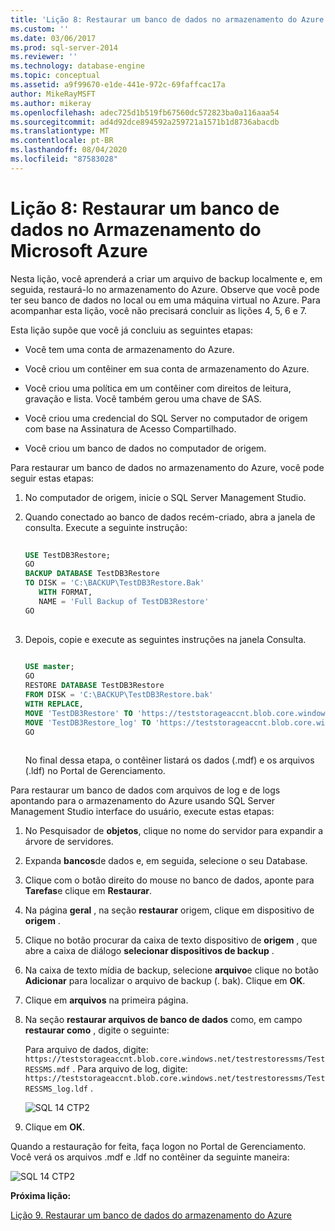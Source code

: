 ```yaml
---
title: 'Lição 8: Restaurar um banco de dados no armazenamento do Azure | Microsoft Docs'
ms.custom: ''
ms.date: 03/06/2017
ms.prod: sql-server-2014
ms.reviewer: ''
ms.technology: database-engine
ms.topic: conceptual
ms.assetid: a9f99670-e1de-441e-972c-69faffcac17a
author: MikeRayMSFT
ms.author: mikeray
ms.openlocfilehash: adec725d1b519fb67560dc572823ba0a116aaa54
ms.sourcegitcommit: ad4d92dce894592a259721a1571b1d8736abacdb
ms.translationtype: MT
ms.contentlocale: pt-BR
ms.lasthandoff: 08/04/2020
ms.locfileid: "87583028"
---
```

# <a name="lesson-8-restore-a-database-to-azure-storage"></a>Lição 8: Restaurar um banco de dados no Armazenamento do Microsoft Azure
  Nesta lição, você aprenderá a criar um arquivo de backup localmente e, em seguida, restaurá-lo no armazenamento do Azure. Observe que você pode ter seu banco de dados no local ou em uma máquina virtual no Azure. Para acompanhar esta lição, você não precisará concluir as lições 4, 5, 6 e 7.  
  
 Esta lição supõe que você já concluiu as seguintes etapas:  
  
-   Você tem uma conta de armazenamento do Azure.  
  
-   Você criou um contêiner em sua conta de armazenamento do Azure.  
  
-   Você criou uma política em um contêiner com direitos de leitura, gravação e lista. Você também gerou uma chave de SAS.  
  
-   Você criou uma credencial do SQL Server no computador de origem com base na Assinatura de Acesso Compartilhado.  
  
-   Você criou um banco de dados no computador de origem.  
  
 Para restaurar um banco de dados no armazenamento do Azure, você pode seguir estas etapas:  
  
1.  No computador de origem, inicie o SQL Server Management Studio.  
  
2.  Quando conectado ao banco de dados recém-criado, abra a janela de consulta. Execute a seguinte instrução:  
  
    ```sql  
  
    USE TestDB3Restore;   
    GO   
    BACKUP DATABASE TestDB3Restore   
    TO DISK = 'C:\BACKUP\TestDB3Restore.Bak'   
       WITH FORMAT,   
       NAME = 'Full Backup of TestDB3Restore'   
    GO  
  
    ```  
  
3.  Depois, copie e execute as seguintes instruções na janela Consulta.  
  
    ```sql  
  
    USE master;   
    GO   
    RESTORE DATABASE TestDB3Restore    
    FROM DISK = 'C:\BACKUP\TestDB3Restore.bak'    
    WITH REPLACE,   
    MOVE 'TestDB3Restore' TO 'https://teststorageaccnt.blob.core.windows.net/testcontainrestore/TestDB3Restore.mdf',     
    MOVE 'TestDB3Restore_log' TO 'https://teststorageaccnt.blob.core.windows.net/testcontainrestore/TestDB3Restore_log.ldf';   
    GO  
  
    ```  
  
     No final dessa etapa, o contêiner listará os dados (.mdf) e os arquivos (.ldf) no Portal de Gerenciamento.  
  
 Para restaurar um banco de dados com arquivos de log e de logs apontando para o armazenamento do Azure usando SQL Server Management Studio interface do usuário, execute estas etapas:  
  
1.  No Pesquisador de **objetos**, clique no nome do servidor para expandir a árvore de servidores.  
  
2.  Expanda **bancos**de dados e, em seguida, selecione o seu Database.  
  
3.  Clique com o botão direito do mouse no banco de dados, aponte para **Tarefas**e clique em **Restaurar**.  
  
4.  Na página **geral** , na seção **restaurar** origem, clique em dispositivo de **origem** .  
  
5.  Clique no botão procurar da caixa de texto dispositivo de **origem** , que abre a caixa de diálogo **selecionar dispositivos de backup** .  
  
6.  Na caixa de texto mídia de backup, selecione **arquivo**e clique no botão **Adicionar** para localizar o arquivo de backup (. bak). Clique em **OK**.  
  
7.  Clique em **arquivos** na primeira página.  
  
8.  Na seção **restaurar arquivos de banco de dados** como, em campo **restaurar como** , digite o seguinte:  
  
     Para arquivo de dados, digite: `https://teststorageaccnt.blob.core.windows.net/testrestoressms/TestRESSMS.mdf` . Para arquivo de log, digite: `https://teststorageaccnt.blob.core.windows.net/testrestoressms/TestRESSMS_log.ldf` .  
  
     ![SQL 14 CTP2](../tutorials/media/ss-was-tutlesson-8-8.gif "SQL 14 CTP2")  
  
9. Clique em **OK**.  
  
 Quando a restauração for feita, faça logon no Portal de Gerenciamento. Você verá os arquivos .mdf e .ldf no contêiner da seguinte maneira:  
  
 ![SQL 14 CTP2](../tutorials/media/ss-was-tutlesson-8-9.gif "SQL 14 CTP2")  
  
 **Próxima lição:**  
  
 [Lição 9. Restaurar um banco de dados do armazenamento do Azure](../relational-databases/lesson-8-restore-as-new-database-from-log-backup.md)  
  
  
